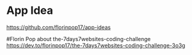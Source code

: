 
# App Idea
https://github.com/florinpop17/app-ideas

#Florin Pop about the-7days7websites-coding-challenge
https://dev.to/florinpop17/the-7days7websites-coding-challenge-3o3g